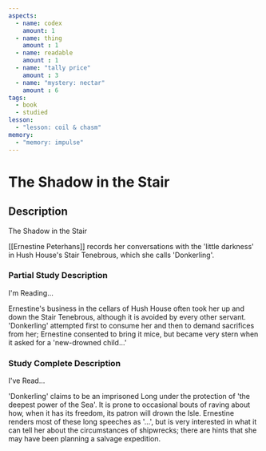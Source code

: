 ```yaml
---
aspects: 
  - name: codex
    amount: 1
  - name: thing
    amount : 1
  - name: readable
    amount : 1
  - name: "tally price"
    amount : 3
  - name: "mystery: nectar"
    amount : 6
tags:
  - book
  - studied
lesson:
  - "lesson: coil & chasm"
memory:
  - "memory: impulse"
---
```


# The Shadow in the Stair

## Description
The Shadow in the Stair

[[Ernestine Peterhans]] records her conversations with the 'little darkness' in Hush House's Stair Tenebrous, which she calls 'Donkerling'.
### Partial Study Description
I'm Reading...

Ernestine's business in the cellars of Hush House often took her up and down the Stair Tenebrous, although it is avoided by every other servant. 'Donkerling' attempted first to consume her and then to demand sacrifices from her; Ernestine consented to bring it mice, but became very stern when it asked for a 'new-drowned child...'
### Study Complete Description
I've Read...

'Donkerling' claims to be an imprisoned Long under the protection of 'the deepest power of the Sea'. It is prone to occasional bouts of raving about how, when it has its freedom, its patron will drown the Isle. Ernestine renders most of these long speeches as '...', but is very interested in what it can tell her about the circumstances of shipwrecks; there are hints that she may have been planning a salvage expedition.